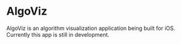 # AlgoViz
AlgoViz is an algorithm visualization application being built for iOS.
Currently this app is still in development.
